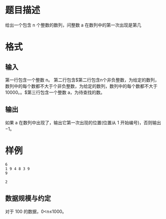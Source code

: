 # 题目描述

给出一个包含 n 个整数的数列，问整数 a 在数列中的第一次出现是第几

# 格式

## 输入

第一行包含一个整数 n。 第二行包含\$第二行包含n个非负整数，为给定的数列，数列中的每个数都不大于个非负整数，为给定的数列，数列中的每个数都不大于10000。。\$第三行包含一个整数 a，为待查找的数。

## 输出

如果 a 在数列中出现了，输出它第一次出现的位置(位置从 1 开始编号)，否则输出−1。

# 样例

```input1
6
1 9 4 8 3 9
9
```

```output1
2
```

## 数据规模与约定

对于 100 的数据，0<n≤1000。

